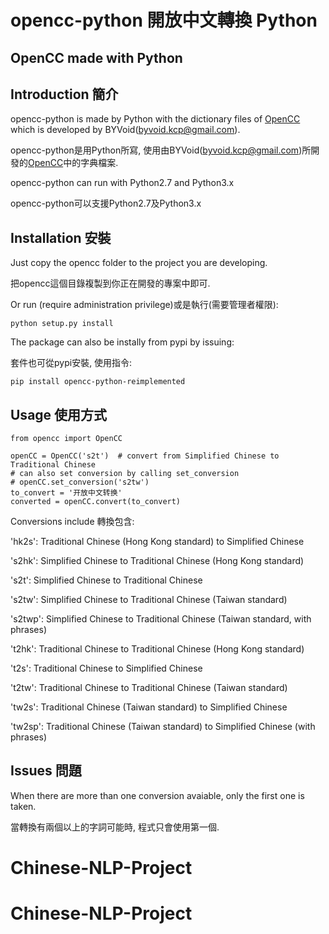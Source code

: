 # opencc-python 開放中文轉換 Python

## OpenCC made with Python

## Introduction 簡介
opencc-python is made by Python with the dictionary files of [OpenCC](https://github.com/BYVoid/OpenCC) which is developed by BYVoid(<byvoid.kcp@gmail.com>).

opencc-python是用Python所寫, 使用由BYVoid(<byvoid.kcp@gmail.com>)所開發的[OpenCC](https://github.com/BYVoid/OpenCC)中的字典檔案.

opencc-python can run with Python2.7 and Python3.x

opencc-python可以支援Python2.7及Python3.x


## Installation 安裝
Just copy the opencc folder to the project you are developing.

把opencc這個目錄複製到你正在開發的專案中即可.

Or run (require administration privilege)或是執行(需要管理者權限):

    python setup.py install

The package can also be instally from pypi by issuing:

套件也可從pypi安裝, 使用指令:

    pip install opencc-python-reimplemented


## Usage 使用方式

    from opencc import OpenCC 
    
    openCC = OpenCC('s2t')  # convert from Simplified Chinese to Traditional Chinese
    # can also set conversion by calling set_conversion
    # openCC.set_conversion('s2tw')
    to_convert = '开放中文转换'
    converted = openCC.convert(to_convert)

Conversions include 轉換包含:

'hk2s': Traditional Chinese (Hong Kong standard) to Simplified Chinese

's2hk': Simplified Chinese to Traditional Chinese (Hong Kong standard)

's2t': Simplified Chinese to Traditional Chinese

's2tw': Simplified Chinese to Traditional Chinese (Taiwan standard)

's2twp': Simplified Chinese to Traditional Chinese (Taiwan standard, with phrases)

't2hk': Traditional Chinese to Traditional Chinese (Hong Kong standard)

't2s': Traditional Chinese to Simplified Chinese

't2tw': Traditional Chinese to Traditional Chinese (Taiwan standard)

'tw2s': Traditional Chinese (Taiwan standard) to Simplified Chinese

'tw2sp': Traditional Chinese (Taiwan standard) to Simplified Chinese (with phrases)

## Issues 問題
When there are more than one conversion avaiable, only the first one is taken.

當轉換有兩個以上的字詞可能時, 程式只會使用第一個.
# Chinese-NLP-Project
# Chinese-NLP-Project
